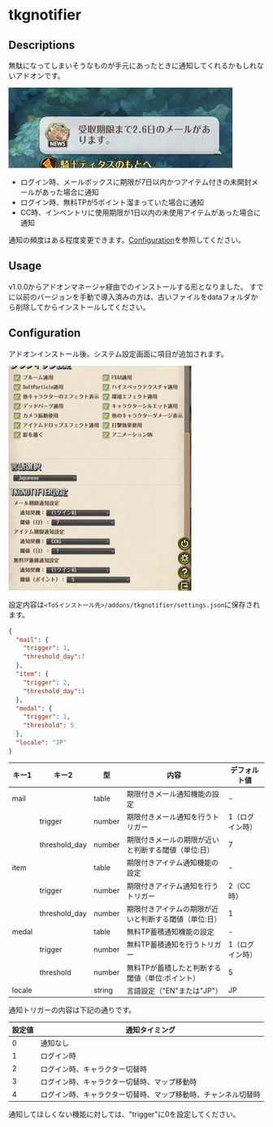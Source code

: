 # tkgnotifier

## Descriptions

無駄になってしまいそうなものが手元にあったときに通知してくれるかもしれないアドオンです。

![tkgnotifierimage](./img/tkgnotifier_image.jpg "イメージ")

* ログイン時、メールボックスに期限が7日以内かつアイテム付きの未開封メールがあった場合に通知
* ログイン時、無料TPが5ポイント溜まっていた場合に通知
* CC時、インベントリに使用期限が1日以内の未使用アイテムがあった場合に通知

通知の頻度はある程度変更できます。[Configuration](#Configuration)を参照してください。

## Usage

v1.0.0からアドオンマネージャ経由でのインストールする形となりました。
すでに以前のバージョンを手動で導入済みの方は、古いファイルをdataフォルダから削除してからインストールしてください。

## Configuration

アドオンインストール後、システム設定画面に項目が追加されます。

![tkgnotifierimage](./img/tkgnotifier_settings.jpg "イメージ")

設定内容は`<ToSインストール先>/addons/tkgnotifier/settings.json`に保存されます。

```json
{
  "mail": {
    "trigger": 1,
    "threshold_day":7
  },
  "item": {
    "trigger": 2,
    "threshold_day":1
  },
  "medal": {
    "trigger": 1,
    "threshold": 5
  },
  "locale": "JP" 
}
```

|キー1|キー2|型|内容|デフォルト値|
-|-|-|-|-
|mail||table|期限付きメール通知機能の設定|-|
||trigger|number|期限付きメール通知を行うトリガー|1（ログイン時）|
||threshold_day|number|期限付きメールの期限が近いと判断する閾値（単位:日）|7|
|item||table|期限付きアイテム通知機能の設定|-|
||trigger|number|期限付きアイテム通知を行うトリガー|2（CC時）|
||threshold_day|number|期限付きアイテムの期限が近いと判断する閾値（単位:日）|1|
|medal||table|無料TP蓄積通知機能の設定|-|
||trigger|number|無料TP蓄積通知を行うトリガー|1（ログイン時）|
||threshold|number|無料TPが蓄積したと判断する閾値（単位:ポイント）|5|
|locale||string|言語設定（"EN"または"JP"）|JP|

通知トリガーの内容は下記の通りです。

|設定値|通知タイミング|
-|-
|0|通知なし|
|1|ログイン時|
|2|ログイン時、キャラクター切替時|
|3|ログイン時、キャラクター切替時、マップ移動時|
|4|ログイン時、キャラクター切替時、マップ移動時、チャンネル切替時|

通知してほしくない機能に対しては、"trigger"に0を設定してください。
